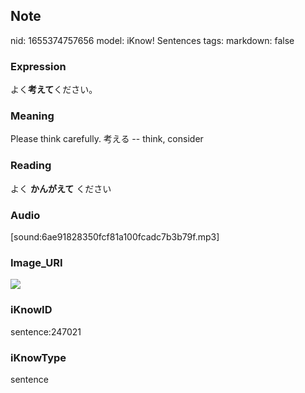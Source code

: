 ## Note
nid: 1655374757656
model: iKnow! Sentences
tags: 
markdown: false

### Expression
よく<b>考えて</b>ください。

### Meaning
Please think carefully.
考える -- think, consider

### Reading
よく <b>かんがえて</b> ください

### Audio
[sound:6ae91828350fcf81a100fcadc7b3b79f.mp3]

### Image_URI
<img src="10726ce9572893070addd078f32ff329.jpg">

### iKnowID
sentence:247021

### iKnowType
sentence
